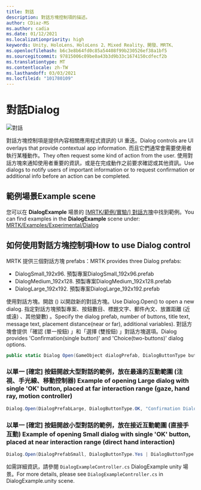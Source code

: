 ```yaml
---
title: 對話
description: 對話方塊控制項的描述。
author: CDiaz-MS
ms.author: cadia
ms.date: 01/12/2021
ms.localizationpriority: high
keywords: Unity、HoloLens、HoloLens 2、Mixed Reality、開發、MRTK、
ms.openlocfilehash: b6c3e8b64fd0c85a54408f99b230526ef38a1bf5
ms.sourcegitcommit: 97815006c09be0a43b3d9b33c1674150cdfecf2b
ms.translationtype: MT
ms.contentlocale: zh-TW
ms.lasthandoff: 03/03/2021
ms.locfileid: "101780109"
---
```

# <a name="dialog"></a><span data-ttu-id="66762-104">對話</span><span class="sxs-lookup"><span data-stu-id="66762-104">Dialog</span></span>

![對話](../../images/dialog/MRTK_UX_Dialog_Main.png)

<span data-ttu-id="66762-106">對話方塊控制項是提供內容相關應用程式資訊的 UI 重迭。</span><span class="sxs-lookup"><span data-stu-id="66762-106">Dialog controls are UI overlays that provide contextual app information.</span></span> <span data-ttu-id="66762-107">而且它們通常會需要使用者執行某種動作。</span><span class="sxs-lookup"><span data-stu-id="66762-107">They often request some kind of action from the user.</span></span> <span data-ttu-id="66762-108">使用對話方塊來通知使用者重要的資訊，或是在完成動作之前要求確認或其他資訊。</span><span class="sxs-lookup"><span data-stu-id="66762-108">Use dialogs to notify users of important information or to request confirmation or additional info before an action can be completed.</span></span>

## <a name="example-scene"></a><span data-ttu-id="66762-109">範例場景</span><span class="sxs-lookup"><span data-stu-id="66762-109">Example scene</span></span>

<span data-ttu-id="66762-110">您可以在 **DialogExample** 場景的 [ [MRTK/範例/實驗/] 對話方塊](https://github.com/microsoft/MixedRealityToolkit-Unity/tree/mrtk_development/Assets/MRTK/SDK/Experimental/Dialog)中找到範例。</span><span class="sxs-lookup"><span data-stu-id="66762-110">You can find examples in the **DialogExample** scene under: [MRTK/Examples/Experimental/Dialog](https://github.com/microsoft/MixedRealityToolkit-Unity/tree/mrtk_development/Assets/MRTK/SDK/Experimental/Dialog)</span></span>

## <a name="how-to-use-dialog-control"></a><span data-ttu-id="66762-111">如何使用對話方塊控制項</span><span class="sxs-lookup"><span data-stu-id="66762-111">How to use Dialog control</span></span>

<span data-ttu-id="66762-112">MRTK 提供三個對話方塊 prefabs：</span><span class="sxs-lookup"><span data-stu-id="66762-112">MRTK provides three Dialog prefabs:</span></span>

- <span data-ttu-id="66762-113">DialogSmall_192x96. 預製專案</span><span class="sxs-lookup"><span data-stu-id="66762-113">DialogSmall_192x96.prefab</span></span>
- <span data-ttu-id="66762-114">DialogMedium_192x128. 預製專案</span><span class="sxs-lookup"><span data-stu-id="66762-114">DialogMedium_192x128.prefab</span></span>
- <span data-ttu-id="66762-115">DialogLarge_192x192. 預製專案</span><span class="sxs-lookup"><span data-stu-id="66762-115">DialogLarge_192x192.prefab</span></span>

<span data-ttu-id="66762-116">使用對話方塊。開啟 () 以開啟新的對話方塊。</span><span class="sxs-lookup"><span data-stu-id="66762-116">Use Dialog.Open() to open a new dialog.</span></span> <span data-ttu-id="66762-117">指定對話方塊預製專案、按鈕數目、標題文字、郵件內文、放置距離 (近或遠) 、其他變數) 。</span><span class="sxs-lookup"><span data-stu-id="66762-117">Specify the dialog prefab, number of buttons, title text, message text, placement distance(near or far), additional variables).</span></span> <span data-ttu-id="66762-118">對話方塊會提供「確認 (單一按鈕) 」和「選擇 (雙按鈕) 」對話方塊選項。</span><span class="sxs-lookup"><span data-stu-id="66762-118">Dialog provides 'Confirmation(single button)' and 'Choice(two-buttons)' dialog options.</span></span>

```c#
public static Dialog Open(GameObject dialogPrefab, DialogButtonType buttons, string title, string message, bool placeForNearInteraction, System.Object variable = null)
```

### <a name="example-of-opening-large-dialog-with-single-ok-button-placed-at-far-interaction-range-gaze-hand-ray-motion-controller"></a><span data-ttu-id="66762-119">以單一 [確定] 按鈕開啟大型對話的範例，放在最遠的互動範圍 (注視、手光線、移動控制器) </span><span class="sxs-lookup"><span data-stu-id="66762-119">Example of opening Large dialog with single 'OK' button, placed at far interaction range (gaze, hand ray, motion controller)</span></span>

```c#
Dialog.Open(DialogPrefabLarge, DialogButtonType.OK, "Confirmation Dialog, Large, Far", "This is an example of a large dialog with only one button, placed at far interaction range", false);
```

### <a name="example-of-opening-small-dialog-with-single-ok-button-placed-at-near-interaction-range-direct-hand-interaction"></a><span data-ttu-id="66762-120">以單一 [確定] 按鈕開啟小型對話的範例，放在接近互動範圍 (直接手互動) </span><span class="sxs-lookup"><span data-stu-id="66762-120">Example of opening Small dialog with single 'OK' button, placed at near interaction range (direct hand interaction)</span></span>

```c#
Dialog.Open(DialogPrefabSmall, DialogButtonType.Yes | DialogButtonType.No, "Confirmation Dialog, Small, Far", "This is an example of a small dialog with a choice message, placed at near interaction range", true);
```

<span data-ttu-id="66762-121">如需詳細資訊，請參閱 `DialogExampleController.cs` DialogExample unity 場景。</span><span class="sxs-lookup"><span data-stu-id="66762-121">For more details, please see `DialogExampleController.cs` in DialogExample.unity scene.</span></span>
